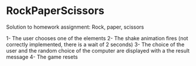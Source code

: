 # RockPaperScissors
Solution to homework assignment: Rock, paper, scissors

1- The user chooses one of the elements
2- The shake animation fires (not correctly implemented, there is a wait of 2 seconds)
3- The choice of the user and the random choice of the computer are displayed with a the result message
4- The game resets
